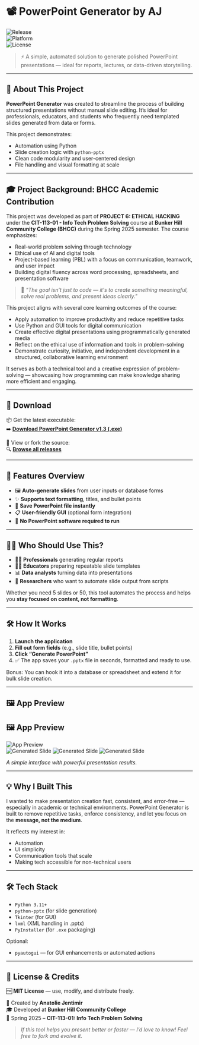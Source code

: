 
# 📽️ **PowerPoint Generator by AJ**

![Release](https://img.shields.io/github/v/release/jentimanatol/PowerPointGenerator?label=Latest%20Release&style=for-the-badge)  
![Platform](https://img.shields.io/badge/platform-Windows-blue?style=for-the-badge)  
![License](https://img.shields.io/badge/license-MIT-green?style=for-the-badge)

> ⚡ A simple, automated solution to generate polished PowerPoint presentations — ideal for reports, lectures, or data-driven storytelling.

---

## 🧾 About This Project

**PowerPoint Generator** was created to streamline the process of building structured presentations without manual slide editing. It’s ideal for professionals, educators, and students who frequently need templated slides generated from data or forms.

This project demonstrates:

* Automation using Python  
* Slide creation logic with `python-pptx`  
* Clean code modularity and user-centered design  
* File handling and visual formatting at scale  

---

## 🎓 Project Background: BHCC Academic Contribution

This project was developed as part of **PROJECT 6: ETHICAL HACKING** under the **CIT-113-01 - Info Tech Problem Solving** course at **Bunker Hill Community College (BHCC)** during the Spring 2025 semester. The course emphasizes:

- Real-world problem solving through technology  
- Ethical use of AI and digital tools  
- Project-based learning (PBL) with a focus on communication, teamwork, and user impact  
- Building digital fluency across word processing, spreadsheets, and presentation software  

> 💬 *"The goal isn’t just to code — it's to create something meaningful, solve real problems, and present ideas clearly."*

This project aligns with several core learning outcomes of the course:

- Apply automation to improve productivity and reduce repetitive tasks  
- Use Python and GUI tools for digital communication  
- Create effective digital presentations using programmatically generated media  
- Reflect on the ethical use of information and tools in problem-solving  
- Demonstrate curiosity, initiative, and independent development in a structured, collaborative learning environment  

It serves as both a technical tool and a creative expression of problem-solving — showcasing how programming can make knowledge sharing more efficient and engaging.

---

## 🔽 Download

📦 Get the latest executable:  
➡️ **[Download PowerPoint Generator v1.3 (.exe)](https://github.com/jentimanatol/PowerPointGenerator/releases/download/v1.3/PowerPointGenerator.exe)**

📁 View or fork the source:  
🔍 **[Browse all releases](https://github.com/jentimanatol/PowerPointGenerator/releases)**

---

## 🚀 Features Overview

* 🖼️ **Auto-generate slides** from user inputs or database forms  
* ✨ **Supports text formatting**, titles, and bullet points  
* 💾 **Save PowerPoint file instantly**  
* 📋 **User-friendly GUI** (optional form integration)  
* 🧠 **No PowerPoint software required to run**  

---

## 🧑‍🏫 Who Should Use This?

* 🧑‍💼 **Professionals** generating regular reports  
* 👨‍🏫 **Educators** preparing repeatable slide templates  
* 📊 **Data analysts** turning data into presentations  
* 🧪 **Researchers** who want to automate slide output from scripts  

Whether you need 5 slides or 50, this tool automates the process and helps you **stay focused on content, not formatting**.

---

## 🛠️ How It Works

1. **Launch the application**  
2. **Fill out form fields** (e.g., slide title, bullet points)  
3. **Click “Generate PowerPoint”**  
4. ✅ The app saves your `.pptx` file in seconds, formatted and ready to use.  

Bonus: You can hook it into a database or spreadsheet and extend it for bulk slide creation.

---

## 🖼️ App Preview

## 🖼️ App Preview

![App Preview](screenshots/Screenshot1.png)  
![Generated Slide](screenshots/Screenshot2.png)
![Generated Slide](screenshots/Screenshot3.png)
![Generated Slide](screenshots/Screenshot4.png)


*A simple interface with powerful presentation results.*

---

## 💡 Why I Built This

I wanted to make presentation creation fast, consistent, and error-free — especially in academic or technical environments. PowerPoint Generator is built to remove repetitive tasks, enforce consistency, and let you focus on the **message, not the medium**.

It reflects my interest in:

* Automation  
* UI simplicity  
* Communication tools that scale  
* Making tech accessible for non-technical users  

---

## 🛠 Tech Stack

* `Python 3.11+`  
* `python-pptx` (for slide generation)  
* `Tkinter` (for GUI)  
* `lxml` (XML handling in .pptx)  
* `PyInstaller` (for `.exe` packaging)  

Optional:  
* `pyautogui` — for GUI enhancements or automated actions  

---

## 📃 License & Credits

🆓 **MIT License** — use, modify, and distribute freely.

👤 Created by **Anatolie Jentimir**  
🎓 Developed at **Bunker Hill Community College**  
📅 Spring 2025 – **CIT-113-01: Info Tech Problem Solving**  

> *If this tool helps you present better or faster — I’d love to know! Feel free to fork and evolve it.*
